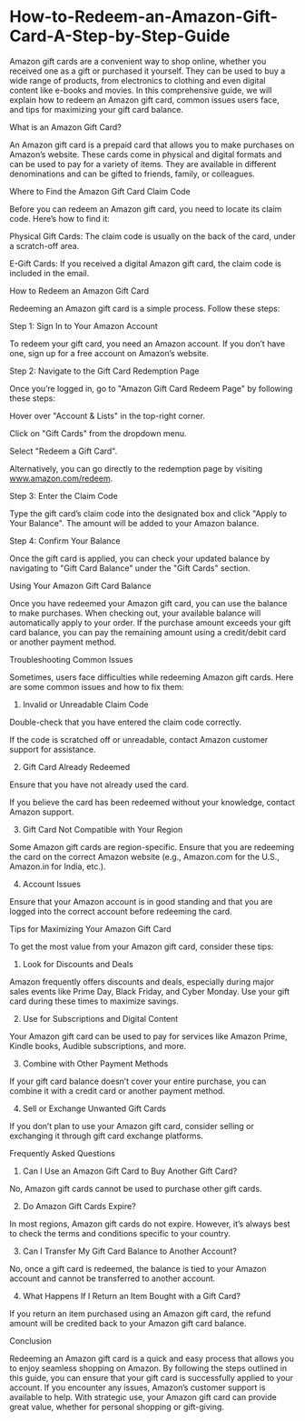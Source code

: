 # How-to-Redeem-an-Amazon-Gift-Card-A-Step-by-Step-Guide

Amazon gift cards are a convenient way to shop online, whether you received one as a gift or purchased it yourself. They can be used to buy a wide range of products, from electronics to clothing and even digital content like e-books and movies. In this comprehensive guide, we will explain how to redeem an Amazon gift card, common issues users face, and tips for maximizing your gift card balance.

What is an Amazon Gift Card?

An Amazon gift card is a prepaid card that allows you to make purchases on Amazon’s website. These cards come in physical and digital formats and can be used to pay for a variety of items. They are available in different denominations and can be gifted to friends, family, or colleagues.

Where to Find the Amazon Gift Card Claim Code

Before you can redeem an Amazon gift card, you need to locate its claim code. Here’s how to find it:

Physical Gift Cards: The claim code is usually on the back of the card, under a scratch-off area.

E-Gift Cards: If you received a digital Amazon gift card, the claim code is included in the email.

How to Redeem an Amazon Gift Card

Redeeming an Amazon gift card is a simple process. Follow these steps:

Step 1: Sign In to Your Amazon Account

To redeem your gift card, you need an Amazon account. If you don’t have one, sign up for a free account on Amazon’s website.

Step 2: Navigate to the Gift Card Redemption Page

Once you’re logged in, go to "Amazon Gift Card Redeem Page" by following these steps:

Hover over "Account & Lists" in the top-right corner.

Click on "Gift Cards" from the dropdown menu.

Select "Redeem a Gift Card".

Alternatively, you can go directly to the redemption page by visiting www.amazon.com/redeem.

Step 3: Enter the Claim Code

Type the gift card’s claim code into the designated box and click "Apply to Your Balance". The amount will be added to your Amazon balance.

Step 4: Confirm Your Balance

Once the gift card is applied, you can check your updated balance by navigating to "Gift Card Balance" under the "Gift Cards" section.

Using Your Amazon Gift Card Balance

Once you have redeemed your Amazon gift card, you can use the balance to make purchases. When checking out, your available balance will automatically apply to your order. If the purchase amount exceeds your gift card balance, you can pay the remaining amount using a credit/debit card or another payment method.

Troubleshooting Common Issues

Sometimes, users face difficulties while redeeming Amazon gift cards. Here are some common issues and how to fix them:

1. Invalid or Unreadable Claim Code

Double-check that you have entered the claim code correctly.

If the code is scratched off or unreadable, contact Amazon customer support for assistance.

2. Gift Card Already Redeemed

Ensure that you have not already used the card.

If you believe the card has been redeemed without your knowledge, contact Amazon support.

3. Gift Card Not Compatible with Your Region

Some Amazon gift cards are region-specific. Ensure that you are redeeming the card on the correct Amazon website (e.g., Amazon.com for the U.S., Amazon.in for India, etc.).

4. Account Issues

Ensure that your Amazon account is in good standing and that you are logged into the correct account before redeeming the card.

Tips for Maximizing Your Amazon Gift Card

To get the most value from your Amazon gift card, consider these tips:

1. Look for Discounts and Deals

Amazon frequently offers discounts and deals, especially during major sales events like Prime Day, Black Friday, and Cyber Monday. Use your gift card during these times to maximize savings.

2. Use for Subscriptions and Digital Content

Your Amazon gift card can be used to pay for services like Amazon Prime, Kindle books, Audible subscriptions, and more.

3. Combine with Other Payment Methods

If your gift card balance doesn’t cover your entire purchase, you can combine it with a credit card or another payment method.

4. Sell or Exchange Unwanted Gift Cards

If you don’t plan to use your Amazon gift card, consider selling or exchanging it through gift card exchange platforms.

Frequently Asked Questions

1. Can I Use an Amazon Gift Card to Buy Another Gift Card?

No, Amazon gift cards cannot be used to purchase other gift cards.

2. Do Amazon Gift Cards Expire?

In most regions, Amazon gift cards do not expire. However, it’s always best to check the terms and conditions specific to your country.

3. Can I Transfer My Gift Card Balance to Another Account?

No, once a gift card is redeemed, the balance is tied to your Amazon account and cannot be transferred to another account.

4. What Happens If I Return an Item Bought with a Gift Card?

If you return an item purchased using an Amazon gift card, the refund amount will be credited back to your Amazon gift card balance.

Conclusion

Redeeming an Amazon gift card is a quick and easy process that allows you to enjoy seamless shopping on Amazon. By following the steps outlined in this guide, you can ensure that your gift card is successfully applied to your account. If you encounter any issues, Amazon’s customer support is available to help. With strategic use, your Amazon gift card can provide great value, whether for personal shopping or gift-giving.

